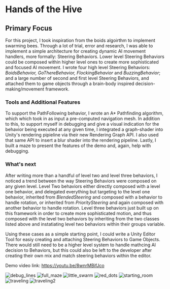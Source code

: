 # Hands of the Hive

## Primary Focus

For this project, I took inspiration from the boids algoirthm to implement swarming bees. Through a lot of trial, error and research, I was able to implement a simple architecture for creating dynamic AI movement handlers, more formally: Steering Behaviors. Lower level Steering Behaviors could be composed within higher level ones to create more sophisticated and focused AI movement. I wrote four high level Steering Behaviors: *BoidsBehavior, GoThereBehavior, FlockingBehavior* and *BuzzingBehavior*; and a large number of second and first level Steering Behaviors, and attached them to game objects through a brain-body inspired decision-making/movement framework. 

### Tools and Additional Features

To support the PathFollowing behavior, I wrote an A* Pathfinding algorithm, which which took in as input a pre-computed navigation mesh. In addition to this, to support myself in debugging and give a visual indication for the behavior being executed at any given time, I integrated a graph-shader into Unity's rendering pipieline via their new Rendering Graph API. I also used that same API to insert a blur shader into the rendering pipeline. Lastly, I built a maze to present the features of the demo and, again, help with debugging.

### What's next

After writing more than a handful of level two and level three behaviors, I noticed a trend between the way Steering Behaviors were composed on any given level. Level Two behaviors either directly composed with a level one behavior, and delegated everything but targeting to the level one behavior, inherited from *BlendedSteering* and composed with a behavior to handle rotation, or inherited from *PrioritySteering* and again composed with another behavior to handle rotation. Level three behaviors just built up on this framework in order to create more sophisticated motion, and thus composed with the level two behaviors by inheriting from the two classes listed above and instatiating level two behaviors within their groups variable. 

Using these cases as a simple starting point, I could write a Unity Editor Tool for easiy creating and attaching Steering Behaviors to Game Objects. There would still need to be a higher level system to handle mathcing AI decision to Behaviors, but this could also be left to the developer after creating their own mix and match steering behaviors within the editor. 

Demo video link: https://youtu.be/8wnrMBifJco

![debug_lines](https://github.com/user-attachments/assets/40bee8c0-7a8d-498c-9b3d-5b906f28f755)
![full_maze](https://github.com/user-attachments/assets/ccf5a982-27ed-441c-a2a6-302d99ee0c32)
![little_swarm](https://github.com/user-attachments/assets/16325568-11ed-417b-9ad3-f04241736499)
![red_dots](https://github.com/user-attachments/assets/9398ddea-2b31-4b7d-bbed-afcdac9f6e4e)
![starting_room](https://github.com/user-attachments/assets/4604163f-5943-43ff-b15c-919019075c71)
![traveling](https://github.com/user-attachments/assets/0c606c1a-5aa9-48db-b9a6-8f69b3dcc965)
![traveling2](https://github.com/user-attachments/assets/df6ef918-3f74-4fbf-bec9-8a1841ab4ad4)
